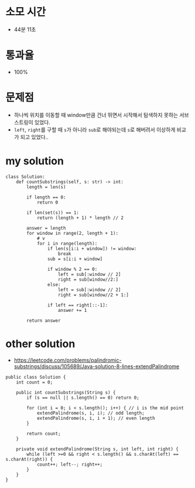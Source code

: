 # 소모 시간
- 44분 11초

# 통과율
- 100%

# 문제점
- 하나씩 위치를 이동할 때 window만큼 건너 뛰면서 시작해서 탐색하지 못하는 서브 스트링이 있었다.
- `left`, `right`를 구할 때 `s`가 아니라 `sub`로 해야되는데 `s`로 해버려서 이상하게 비교가 되고 있었다..

# my solution
```
class Solution:
    def countSubstrings(self, s: str) -> int:
        length = len(s)
        
        if length == 0:
            return 0
        
        if len(set(s)) == 1:
            return (length + 1) * length // 2
        
        answer = length
        for window in range(2, length + 1):
            # v
            for i in range(length):
                if len(s[i:i + window]) != window:
                    break
                sub = s[i:i + window]
                
                if window % 2 == 0:
                    left = sub[:window // 2]
                    right = sub[window//2:]
                else:
                    left = sub[:window // 2]
                    right = sub[window//2 + 1:]

                if left == right[::-1]:
                    answer += 1
        
        return answer
```

# other solution
- https://leetcode.com/problems/palindromic-substrings/discuss/105689/Java-solution-8-lines-extendPalindrome
```
public class Solution {
    int count = 0;
    
    public int countSubstrings(String s) {
        if (s == null || s.length() == 0) return 0;
        
        for (int i = 0; i < s.length(); i++) { // i is the mid point
            extendPalindrome(s, i, i); // odd length;
            extendPalindrome(s, i, i + 1); // even length
        }
        
        return count;
    }
    
    private void extendPalindrome(String s, int left, int right) {
        while (left >=0 && right < s.length() && s.charAt(left) == s.charAt(right)) {
            count++; left--; right++;
        }
    }
}
```
   